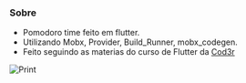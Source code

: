 ### Sobre

- Pomodoro time feito em flutter.
- Utilizando Mobx, Provider, Build_Runner, mobx_codegen.
- Feito seguindo as materias do curso de Flutter da [Cod3r](https://www.cod3r.com.br)

![Print](https://i.imgur.com/Q9hkzq8.gif "Print")
